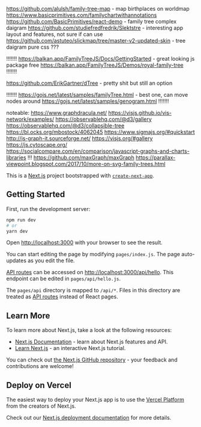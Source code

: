 https://github.com/alulsh/family-tree-map - map birthplaces on worldmap
https://www.basicprimitives.com/familychartwithannotations
https://github.com/BasicPrimitives/react-demo - family tree complex daigram
https://github.com/studiefredfredrik/Slektstre - interesting app layout and features, not sure if can use
https://github.com/astuteo/slickmap/tree/master-v2-updated-skin - tree daigram pure css ???

!!!!!!!
https://balkan.app/FamilyTreeJS/Docs/GettingStarted - great looking js package free
https://balkan.app/FamilyTreeJS/Demos/royal-family-tree
!!!!!!!

https://github.com/ErikGartner/dTree - pretty shit but still an option

!!!!!!!
https://gojs.net/latest/samples/familyTree.html - best one, can move nodes around
https://gojs.net/latest/samples/genogram.html
!!!!!!!

noteable: 
https://www.graphdracula.net/
https://visjs.github.io/vis-network/examples/
https://observablehq.com/@d3/gallery
https://observablehq.com/@d3/collapsible-tree
https://bl.ocks.org/mbostock/4062045
https://www.sigmajs.org/#quickstart
http://js-graph-it.sourceforge.net/
https://visjs.org/#gallery
https://js.cytoscape.org/
https://socialcompare.com/en/comparison/javascript-graphs-and-charts-libraries
!!! https://github.com/maxGraph/maxGraph
https://parallax-viewpoint.blogspot.com/2017/10/more-on-svg-family-trees.html











This is a [Next.js](https://nextjs.org/) project bootstrapped with [`create-next-app`](https://github.com/vercel/next.js/tree/canary/packages/create-next-app).

## Getting Started

First, run the development server:

```bash
npm run dev
# or
yarn dev
```

Open [http://localhost:3000](http://localhost:3000) with your browser to see the result.

You can start editing the page by modifying `pages/index.js`. The page auto-updates as you edit the file.

[API routes](https://nextjs.org/docs/api-routes/introduction) can be accessed on [http://localhost:3000/api/hello](http://localhost:3000/api/hello). This endpoint can be edited in `pages/api/hello.js`.

The `pages/api` directory is mapped to `/api/*`. Files in this directory are treated as [API routes](https://nextjs.org/docs/api-routes/introduction) instead of React pages.

## Learn More

To learn more about Next.js, take a look at the following resources:

- [Next.js Documentation](https://nextjs.org/docs) - learn about Next.js features and API.
- [Learn Next.js](https://nextjs.org/learn) - an interactive Next.js tutorial.

You can check out [the Next.js GitHub repository](https://github.com/vercel/next.js/) - your feedback and contributions are welcome!

## Deploy on Vercel

The easiest way to deploy your Next.js app is to use the [Vercel Platform](https://vercel.com/new?utm_medium=default-template&filter=next.js&utm_source=create-next-app&utm_campaign=create-next-app-readme) from the creators of Next.js.

Check out our [Next.js deployment documentation](https://nextjs.org/docs/deployment) for more details.
